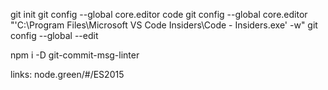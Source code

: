 git init
git config --global core.editor code
git config --global core.editor "'C:\Program Files\Microsoft VS Code Insiders\Code - Insiders.exe' -w"
git config --global --edit


npm i -D git-commit-msg-linter


links:
    node.green/#/ES2015